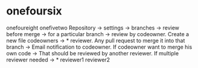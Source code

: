 # onefoursix
onefoureight
onefivetwo
Repository -> settings -> branches -> review before merge -> for a particular branch -> review by codeowner.
Create a new file codeowners -> * reviewer.
Any pull request to merge it into that branch -> Email notification to codeowner.
If codeowner want to merge his own code -> That should be reviewed by another reviewer.
If multiple reviewer needed -> * reviewer1  reviewer2
